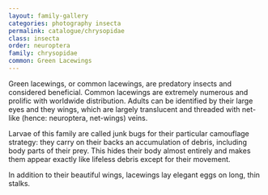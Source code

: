 ```yaml
---
layout: family-gallery
categories: photography insecta
permalink: catalogue/chrysopidae
class: insecta
order: neuroptera
family: chrysopidae
common: Green Lacewings
---
```


Green lacewings, or common lacewings, are predatory insects and considered beneficial. Common lacewings are extremely numerous and prolific with worldwide distribution. Adults can be identified by their large eyes and they wings, which are largely translucent and threaded with net-like (hence: neuroptera, net-wings) veins.

Larvae of this family are called junk bugs for their particular camouflage strategy: they carry on their backs an accumulation of debris, including body parts of their prey. This hides their body almost entirely and makes them appear exactly like lifeless debris except for their movement.

In addition to their beautiful wings, lacewings lay elegant eggs on long, thin stalks.